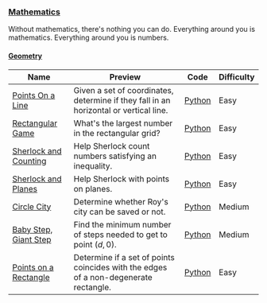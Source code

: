 
### [Mathematics](https://www.hackerrank.com/domains/mathematics)
Without mathematics, there's nothing you can do. Everything around you is mathematics. Everything around you is numbers.


#### [Geometry](https://www.hackerrank.com/domains/mathematics/geometry)

Name | Preview | Code | Difficulty
---- | ------- | ---- | ----------
[Points On a Line](https://www.hackerrank.com/challenges/points-on-a-line)|Given a set of coordinates, determine if they fall in an horizontal or vertical line.|[Python](points-on-a-line.py)|Easy
[Rectangular Game](https://www.hackerrank.com/challenges/rectangular-game)|What's the largest number in the rectangular grid?|[Python](rectangular-game.py)|Easy
[Sherlock and Counting](https://www.hackerrank.com/challenges/sherlock-and-counting)|Help Sherlock count numbers satisfying an inequality.|[Python](sherlock-and-counting.py)|Easy
[Sherlock and Planes](https://www.hackerrank.com/challenges/sherlock-and-planes)|Help Sherlock with points on planes.|[Python](sherlock-and-planes.py)|Easy
[Circle City](https://www.hackerrank.com/challenges/circle-city)|Determine whether Roy's city can be saved or not.|[Python](circle-city.py)|Medium
[Baby Step, Giant Step](https://www.hackerrank.com/challenges/baby-step-giant-step)|Find the minimum number of steps needed to get to point $(d, 0)$.|[Python](baby-step-giant-step.py)|Medium
[Points on a Rectangle](https://www.hackerrank.com/challenges/points-on-rectangle)|Determine if a set of points coincides with the edges of a non-degenerate rectangle.|[Python](points-on-rectangle.py)|Easy

